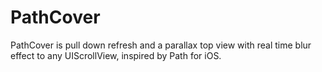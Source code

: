 PathCover
=========

PathCover is pull down refresh and a parallax top view with real time blur effect to any UIScrollView, inspired by Path for iOS.
